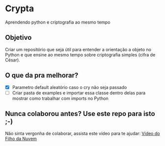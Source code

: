 # Crypta
Aprendendo python e criptografia ao mesmo tempo

## Objetivo
Criar um repositório que seja útil para entender a orientação a objeto no Python e que ensine ao mesmo tempo sobre criptografia simples (cifra de César).

## O que da pra melhorar?
- [x] Parametro default aleatório caso o cry não seja passado
- [ ] Criar pasta de examples e importar essa classe dentro delas para mostrar como trabalhar com imports no Python

## Nunca colaborou antes? Use este repo para isto ;-)
Não sinta vergonha de colaborar, assista este vídeo para te ajudar: [Vídeo do Filho da Nuvem](https://www.youtube.com/watch?v=Du04jBWrv4A&ab_channel=Filhodanuvem)
